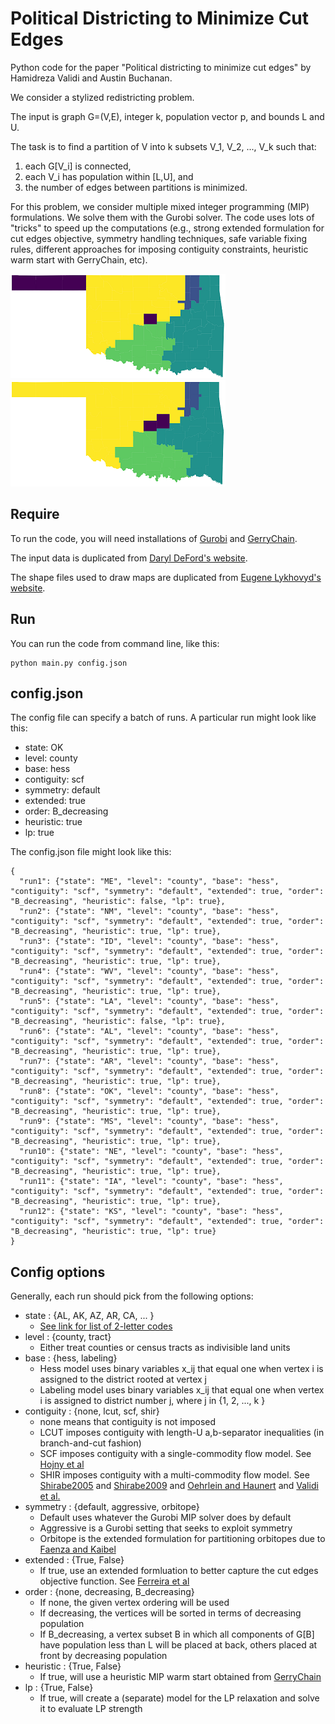 # Political Districting to Minimize Cut Edges

Python code for the paper "Political districting to minimize cut edges" by Hamidreza Validi and Austin Buchanan.

We consider a stylized redistricting problem.

The input is graph G=(V,E), integer k, population vector p, and bounds L and U.

The task is to find a partition of V into k subsets V_1, V_2, ..., V_k such that:
1. each G[V_i] is connected, 
2. each V_i has population within [L,U], and 
3. the number of edges between partitions is minimized.

For this problem, we consider multiple mixed integer programming (MIP) formulations. We solve them with the Gurobi solver. The code uses lots of "tricks" to speed up the computations (e.g., strong extended formulation for cut edges objective, symmetry handling techniques, safe variable fixing rules, different approaches for imposing contiguity constraints, heuristic warm start with GerryChain, etc).

![Figure 1](OK-county-not.png?raw=true "Min cut plan without contiguity")
![Figure 2](OK-county-contiguous.png?raw=true "Min cut plan with contiguity")

## Require
To run the code, you will need installations of [Gurobi](https://www.gurobi.com/) and [GerryChain](https://gerrychain.readthedocs.io/en/latest/).

The input data is duplicated from [Daryl DeFord's website](https://people.csail.mit.edu/ddeford/dual_graphs.html).

The shape files used to draw maps are duplicated from [Eugene Lykhovyd's website](https://lykhovyd.com/files/public/districting).

## Run
You can run the code from command line, like this:

```
python main.py config.json
```

## config.json
The config file can specify a batch of runs. A particular run might look like this:
* state: OK
* level: county
* base: hess
* contiguity: scf
* symmetry: default
* extended: true
* order: B_decreasing
* heuristic: true
* lp: true

The config.json file might look like this:
```
{
  "run1": {"state": "ME", "level": "county", "base": "hess", "contiguity": "scf", "symmetry": "default", "extended": true, "order": "B_decreasing", "heuristic": false, "lp": true},
  "run2": {"state": "NM", "level": "county", "base": "hess", "contiguity": "scf", "symmetry": "default", "extended": true, "order": "B_decreasing", "heuristic": true, "lp": true},
  "run3": {"state": "ID", "level": "county", "base": "hess", "contiguity": "scf", "symmetry": "default", "extended": true, "order": "B_decreasing", "heuristic": true, "lp": true},
  "run4": {"state": "WV", "level": "county", "base": "hess", "contiguity": "scf", "symmetry": "default", "extended": true, "order": "B_decreasing", "heuristic": true, "lp": true},
  "run5": {"state": "LA", "level": "county", "base": "hess", "contiguity": "scf", "symmetry": "default", "extended": true, "order": "B_decreasing", "heuristic": false, "lp": true},
  "run6": {"state": "AL", "level": "county", "base": "hess", "contiguity": "scf", "symmetry": "default", "extended": true, "order": "B_decreasing", "heuristic": true, "lp": true},
  "run7": {"state": "AR", "level": "county", "base": "hess", "contiguity": "scf", "symmetry": "default", "extended": true, "order": "B_decreasing", "heuristic": true, "lp": true},
  "run8": {"state": "OK", "level": "county", "base": "hess", "contiguity": "scf", "symmetry": "default", "extended": true, "order": "B_decreasing", "heuristic": true, "lp": true},
  "run9": {"state": "MS", "level": "county", "base": "hess", "contiguity": "scf", "symmetry": "default", "extended": true, "order": "B_decreasing", "heuristic": true, "lp": true},
  "run10": {"state": "NE", "level": "county", "base": "hess", "contiguity": "scf", "symmetry": "default", "extended": true, "order": "B_decreasing", "heuristic": true, "lp": true},
  "run11": {"state": "IA", "level": "county", "base": "hess", "contiguity": "scf", "symmetry": "default", "extended": true, "order": "B_decreasing", "heuristic": true, "lp": true},
  "run12": {"state": "KS", "level": "county", "base": "hess", "contiguity": "scf", "symmetry": "default", "extended": true, "order": "B_decreasing", "heuristic": true, "lp": true}
}
```

## Config options
Generally, each run should pick from the following options:
* state : {AL, AK, AZ, AR, CA, ... } 
  * [See link for list of 2-letter codes](https://en.wikipedia.org/wiki/List_of_U.S._state_and_territory_abbreviations)
* level : {county, tract}
  * Either treat counties or census tracts as indivisible land units
* base : {hess, labeling} 
  * Hess model uses binary variables x_ij that equal one when vertex i is assigned to the district rooted at vertex j
  * Labeling model uses binary variables x_ij that equal one when vertex i is assigned to district number j, where j in {1, 2, ..., k }
* contiguity : {none, lcut, scf, shir}
  * none means that contiguity is not imposed
  * LCUT imposes contiguity with length-U a,b-separator inequalities (in branch-and-cut fashion)
  * SCF imposes contiguity with a single-commodity flow model. See [Hojny et al](https://link.springer.com/article/10.1007/s12532-020-00186-3)
  * SHIR imposes contiguity with a multi-commodity flow model. See [Shirabe2005](https://onlinelibrary.wiley.com/doi/full/10.1111/j.1538-4632.2005.00605.x) and [Shirabe2009](https://journals.sagepub.com/doi/abs/10.1068/b34104) and [Oehrlein and Haunert](http://www.josis.org/index.php/josis/article/viewArticle/379) and [Validi et al.](http://www.optimization-online.org/DB_HTML/2020/01/7582.html)
* symmetry : {default, aggressive, orbitope}
  * Default uses whatever the Gurobi MIP solver does by default
  * Aggressive is a Gurobi setting that seeks to exploit symmetry
  * Orbitope is the extended formulation for partitioning orbitopes due to [Faenza and Kaibel](https://pubsonline.informs.org/doi/abs/10.1287/moor.1090.0392)
* extended : {True, False}
  * If true, use an extended formluation to better capture the cut edges objective function. See [Ferreira et al](https://link.springer.com/article/10.1007/BF02592198)
* order : {none, decreasing, B_decreasing}
  * If none, the given vertex ordering will be used
  * If decreasing, the vertices will be sorted in terms of decreasing population
  * If B_decreasing, a vertex subset B in which all components of G[B] have population less than L will be placed at back, others placed at front by decreasing population
* heuristic : {True, False}
  * If true, will use a heuristic MIP warm start obtained from [GerryChain](https://gerrychain.readthedocs.io/en/latest/)
* lp : {True, False} 
  * If true, will create a (separate) model for the LP relaxation and solve it to evaluate LP strength


